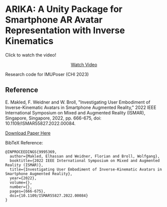 # ARIKA: A Unity Package for Smartphone AR Avatar Representation with Inverse Kinematics
Click to watch the video!
<p align="center">
  <a href="https://www.youtube.com/watch?v=lm-q8eDso2Q">Watch Video</a>
</p>

Research code for IMUPoser (CHI 2023)

## Reference
E. Makled, F. Weidner and W. Broll, "Investigating User Embodiment of Inverse-Kinematic Avatars in Smartphone Augmented Reality," 2022 IEEE International Symposium on Mixed and Augmented Reality (ISMAR), Singapore, Singapore, 2022, pp. 666-675, doi: 10.1109/ISMAR55827.2022.00084.

[Download Paper Here](http://mkld.me/wp-content/uploads/2022/11/ISMAR22__May_27th__Investigating_User_Embodiment_of_Inverse_Kinematic_Avatars_in_Handheld_Augmented_Reality.pdf)

BibTeX Reference:

```
@INPROCEEDINGS{9995369,
  author={Makled, Elhassan and Weidner, Florian and Broll, Wolfgang},
  booktitle={2022 IEEE International Symposium on Mixed and Augmented Reality (ISMAR)}, 
  title={Investigating User Embodiment of Inverse-Kinematic Avatars in Smartphone Augmented Reality}, 
  year={2022},
  volume={},
  number={},
  pages={666-675},
  doi={10.1109/ISMAR55827.2022.00084}
}
```

